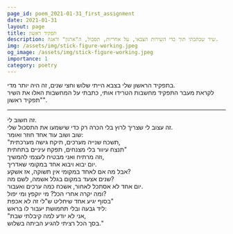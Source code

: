 ```yaml
---
page_id: poem_2021-01-31_first_assignment
date: 2021-01-31
layout: page
title: תפקיד ראשון
description: שיר שכתבתי תוך כדי השירות הצבאי, על אחריות, תסכול, ה"ארגון" ודאגה.
img: /assets/img/stick-figure-working.jpeg
og_image: /assets/img/stick-figure-working.jpeg
importance: 1
category: poetry
---
```


בתפקיד הראשון שלי בצבא הייתי שלוש וחצי שנים, זה היה יותר מדי.  
לקראת מעבר התפקיד מחשבות הטרידו אותי, כתבתי על המחשבות האלו את השיר "תפקיד ראשון".

---

זה חשוב לי.  
זה עצוב לי שצריך לרוץ בלי הכרה רק כדי שישמעו את התסכול שלי.  
שוב ושוב עוד אחד חוזר ואומר:  
"תשכח שנייה מערכים, תיקח גישה מערכתית,  
תנצח עיוור בלי מצנחים, תפקח עיניים בתחתית"  
וזה מרתיח ואני מבטיח לעצמי להמשיך,  
יום יבוא ויבוא אחד במקומי שאדריך.  
אבל מה אם לאחד במקומי אין תשוקה, אז אשקע?  
שנים אצעד במקום בגלל אשמה, לשם מה?  
יום אחד לא אסתכל לאחור, אשכח כמה ערכים ואעבור.  
ומה יקרה אחרי הכל? מי יוקפץ ומי יפול?  
בסוף יגיע אחד שיחליט ש"לי זה לא אכפת"  
ליד גבעה ובלי תחמושת יעבור לו בראש:  
"אני לא יודע למה קיבלתי שבת,  
בסך הכל רציתי להגיע הביתה בשלוש."

